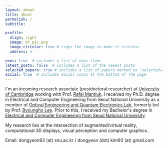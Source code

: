 ```yaml
---
layout: about
title: about
permalink: /
subtitle: 

profile:
  align: right
  image: DY_pic.png
  image_circular: true # crops the image to make it circular
  address: >

news: true  # includes a list of news items
latest_posts: false  # includes a list of the newest posts
selected_papers: true # includes a list of papers marked as "selected={true}"
social: true  # includes social icons at the bottom of the page
---
```


I'm an incoming research associate (postdoctoral researcher) at [University of Cambridge](https://www.cam.ac.uk/) working with Prof. [Rafal Mantiuk](https://www.cl.cam.ac.uk/~rkm38/). I received my Ph.D. degree in Electrical and Computer Engineering from Seoul National University as a member of [Optical Engineering and Quantam Electronics Lab](http://oeqelab.snu.ac.kr/), formerly led by Prof. [Byoungho Lee](http://oeqelab.snu.ac.kr/PROF). Prior to this, I received my Bachelor's degree in [Electrical and Computer Engineering from Seoul National University](http://ee.snu.ac.kr/en).

My research lies at the intersection of augmented/virtual reality, computational 3D displays, visual perception and computer graphics.

Email: dongyeon93 (at) snu.ac.kr / dongyeon (dot) kim93 (at) gmail.com